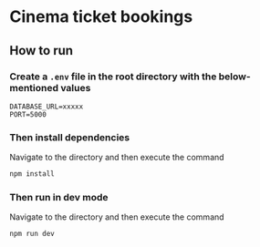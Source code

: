 # Cinema ticket bookings

## How to run
### Create a `.env` file in the root directory with the below-mentioned values
  ```env
  DATABASE_URL=xxxxx
  PORT=5000
  ```

### Then install dependencies
Navigate to the directory and then execute the command
```cmd 
npm install
```

### Then run in dev mode
Navigate to the directory and then execute the command
```cmd 
npm run dev
```
